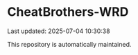 # CheatBrothers-WRD

Last updated: 2025-07-04 10:30:38

This repository is automatically maintained.
